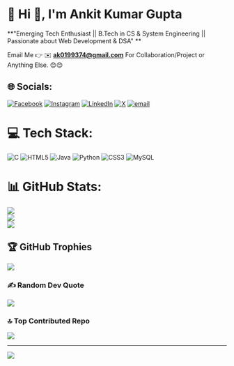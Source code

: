 # 💫 Hi 👋, I'm Ankit Kumar Gupta
**"Emerging Tech Enthusiast || B.Tech in CS & System Engineering || Passionate about Web Development & DSA" **

Email Me 👉 ✉️ **ak0199374@gmail.com** For Collaboration/Project or Anything Else. 😊😊



## 🌐 Socials:
[![Facebook](https://img.shields.io/badge/Facebook-%231877F2.svg?logo=Facebook&logoColor=white)](https://facebook.com/ankit_kumar025) [![Instagram](https://img.shields.io/badge/Instagram-%23E4405F.svg?logo=Instagram&logoColor=white)](https://instagram.com/ankit_kumar025) [![LinkedIn](https://img.shields.io/badge/LinkedIn-%230077B5.svg?logo=linkedin&logoColor=white)](https://linkedin.com/in/www.linkedin.com/in/ankit-kumar-gupta-188898346) [![X](https://img.shields.io/badge/X-black.svg?logo=X&logoColor=white)](https://x.com/Ankit251103) [![email](https://img.shields.io/badge/Email-D14836?logo=gmail&logoColor=white)](mailto:ak0199374@gmail.com) 

# 💻 Tech Stack:
![C](https://img.shields.io/badge/c-%2300599C.svg?style=for-the-badge&logo=c&logoColor=white) ![HTML5](https://img.shields.io/badge/html5-%23E34F26.svg?style=for-the-badge&logo=html5&logoColor=white) ![Java](https://img.shields.io/badge/java-%23ED8B00.svg?style=for-the-badge&logo=openjdk&logoColor=white) ![Python](https://img.shields.io/badge/python-3670A0?style=for-the-badge&logo=python&logoColor=ffdd54) ![CSS3](https://img.shields.io/badge/css3-%231572B6.svg?style=for-the-badge&logo=css3&logoColor=white) ![MySQL](https://img.shields.io/badge/mysql-4479A1.svg?style=for-the-badge&logo=mysql&logoColor=white)
# 📊 GitHub Stats:
![](https://github-readme-stats.vercel.app/api?username=ankitkumar-025&theme=dark&hide_border=false&include_all_commits=true&count_private=false)<br/>
![](https://nirzak-streak-stats.vercel.app/?user=ankitkumar-025&theme=dark&hide_border=false)<br/>
![](https://github-readme-stats.vercel.app/api/top-langs/?username=ankitkumar-025&theme=dark&hide_border=false&include_all_commits=true&count_private=false&layout=compact)

## 🏆 GitHub Trophies
![](https://github-profile-trophy.vercel.app/?username=ankitkumar-025&theme=radical&no-frame=false&no-bg=true&margin-w=4)

### ✍️ Random Dev Quote
![](https://quotes-github-readme.vercel.app/api?type=horizontal&theme=radical)

### 🔝 Top Contributed Repo
![](https://github-contributor-stats.vercel.app/api?username=ankitkumar-025&limit=5&theme=dark&combine_all_yearly_contributions=true)

---
[![](https://visitcount.itsvg.in/api?id=ankitkumar-025&icon=0&color=0)](https://visitcount.itsvg.in)

<!-- Proudly created with GPRM ( https://gprm.itsvg.in ) -->
